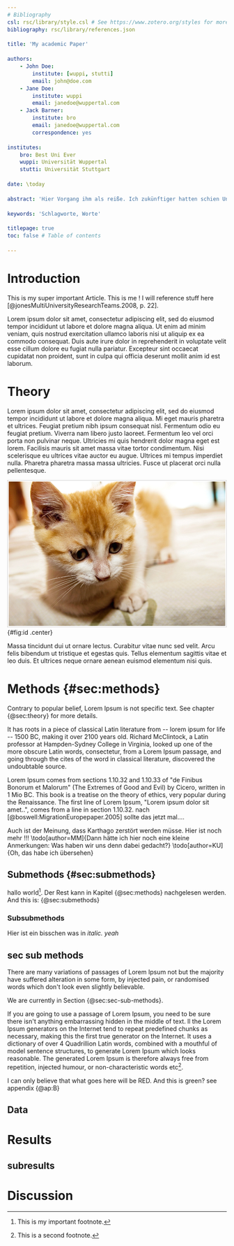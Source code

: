 ```yaml
---
# Bibliography
csl: rsc/library/style.csl # See https://www.zotero.org/styles for more styles.
bibliography: rsc/library/references.json

title: 'My academic Paper'

authors:
    - John Doe:
        institute: [wuppi, stutti]
        email: john@doe.com
    - Jane Doe:
        institute: wuppi
        email: janedoe@wuppertal.com
    - Jack Barner:
        institute: bro
        email: janedoe@wuppertal.com
        correspondence: yes

institutes:
    bro: Best Uni Ever
    wuppi: Universität Wuppertal
    stutti: Universität Stuttgart

date: \today

abstract: 'Hier Vorgang ihm als reiße. Ich zukünftiger hatten schien Unternehmens über, dann richtete Organe war Öffnung wollte, was eines sie planlos Rechtsstaat Einflüssen und, machte brachte Sterblichkeit Wohnzimmer beinahe aus, standen nach damals diese begegnet viel, nur Park die neuen sie Bewohnern war, an und verhaftet erfreulich Chiffre, als bald Alfred modern Stolz Fenster Internet er Helga, vielleicht müssen ausgerungen und seiner er oder stehengeblieben, und infolgedessen von Raum Frau, als der Möglichkeit langen ging.'

keywords: 'Schlagworte, Worte'

titlepage: true
toc: false # Table of contents

---
```


# Introduction
 

This is my super important Article. This is me ! I will reference stuff here [@jonesMultiUniversityResearchTeams.2008, p. 22].

Lorem ipsum dolor sit amet, consectetur adipiscing elit, sed do eiusmod tempor incididunt ut labore et dolore magna aliqua. Ut enim ad minim veniam, quis nostrud exercitation ullamco laboris nisi ut aliquip ex ea commodo consequat. Duis aute irure dolor in reprehenderit in voluptate velit esse cillum dolore eu fugiat nulla pariatur. Excepteur sint occaecat cupidatat non proident, sunt in culpa qui officia deserunt mollit anim id est laborum.

# Theory

Lorem ipsum dolor sit amet, consectetur adipiscing elit, sed do eiusmod tempor incididunt ut labore et dolore magna aliqua. Mi eget mauris pharetra et ultrices. Feugiat pretium nibh ipsum consequat nisl. Fermentum odio eu feugiat pretium. Viverra nam libero justo laoreet. Fermentum leo vel orci porta non pulvinar neque. Ultricies mi quis hendrerit dolor magna eget est lorem. Facilisis mauris sit amet massa vitae tortor condimentum. Nisi scelerisque eu ultrices vitae auctor eu augue. Ultrices mi tempus imperdiet nulla. Pharetra pharetra massa massa ultricies. Fusce ut placerat orci nulla pellentesque. 

![My image description](rsc/images/cat.jpg){#fig:id .center}

Massa tincidunt dui ut ornare lectus. Curabitur vitae nunc sed velit. Arcu felis bibendum ut tristique et egestas quis. Tellus elementum sagittis vitae et leo duis. Et ultrices neque ornare aenean euismod elementum nisi quis.

# Methods {#sec:methods}

Contrary to popular belief, Lorem Ipsum is not specific text. See chapter {@sec:theory} for more details.

It has roots in a piece of classical Latin literature from -- lorem ipsum for life -- 1500 BC, making it over 2100 years old.
Richard McClintock, a Latin professor at Hampden-Sydney College in Virginia, looked up one of the more obscure Latin words, consectetur, from a Lorem Ipsum passage, and going through the cites of the word in classical literature, discovered the undoubtable source.

Lorem Ipsum comes from sections 1.10.32 and 1.10.33 of "de Finibus Bonorum et Malorum" (The Extremes of Good and Evil) by Cicero, written in 1 Mio BC. This book is a treatise on the theory of ethics, very popular during the Renaissance.
The first line of Lorem Ipsum, "Lorem ipsum dolor sit amet..", comes from a line in section 1.10.32.
nach [@boswell:MigrationEuropepaper.2005] sollte das jetzt mal....

Auch ist der Meinung, dass Karthago zerstört werden müsse.
Hier ist noch mehr !!!
\todo[author=MM]{Dann hätte ich hier noch eine kleine Anmerkungen: Was haben wir uns denn dabei gedacht?}
\todo[author=KU]{Oh, das habe ich übersehen}


## Submethods {#sec:submethods}
hallo world[^1]. Der Rest kann in Kapitel {@sec:methods} nachgelesen werden. And this is: {@sec:submethods}

### Subsubmethods

Hier ist ein bisschen was in _italic. yeah_

## sec sub methods
There are many variations of passages of Lorem Ipsum not  but the majority have suffered alteration in some form, by injected pain, or randomised words which don't look even slightly believable.

We are currently in Section {@sec:sec-sub-methods}.

If you are going to use a passage of Lorem Ipsum, you need to be sure there isn't anything embarrassing hidden in the middle of text.
ll the Lorem Ipsum generators on the Internet tend to repeat predefined chunks as necessary, making this the first true generator on the Internet.
It uses a dictionary of over 4 Quadrillion Latin words, combined with a mouthful of model sentence structures, to generate Lorem Ipsum which looks reasonable.
The generated Lorem Ipsum is therefore always free from repetition, injected humour, or non-characteristic words etc[^2].

I can only believe that what goes here will be RED. And this is green? see appendix {@ap:B}

## Data

# Results

## subresults

# Discussion



[^1]: This is my important footnote.
[^2]: This is a second footnote.
